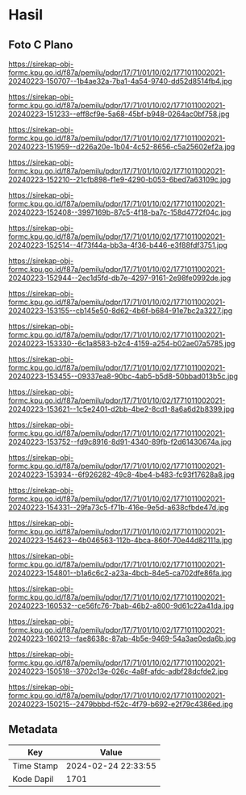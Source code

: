 # Hasil

## Foto C Plano

https://sirekap-obj-formc.kpu.go.id/f87a/pemilu/pdpr/17/71/01/10/02/1771011002021-20240223-150707--1b4ae32a-7ba1-4a54-9740-dd52d8514fb4.jpg

https://sirekap-obj-formc.kpu.go.id/f87a/pemilu/pdpr/17/71/01/10/02/1771011002021-20240223-151233--eff8cf9e-5a68-45bf-b948-0264ac0bf758.jpg

https://sirekap-obj-formc.kpu.go.id/f87a/pemilu/pdpr/17/71/01/10/02/1771011002021-20240223-151959--d226a20e-1b04-4c52-8656-c5a25602ef2a.jpg

https://sirekap-obj-formc.kpu.go.id/f87a/pemilu/pdpr/17/71/01/10/02/1771011002021-20240223-152210--21cfb898-f1e9-4290-b053-6bed7a63109c.jpg

https://sirekap-obj-formc.kpu.go.id/f87a/pemilu/pdpr/17/71/01/10/02/1771011002021-20240223-152408--3997169b-87c5-4f18-ba7c-158d4772f04c.jpg

https://sirekap-obj-formc.kpu.go.id/f87a/pemilu/pdpr/17/71/01/10/02/1771011002021-20240223-152514--4f73f44a-bb3a-4f36-b446-e3f88fdf3751.jpg

https://sirekap-obj-formc.kpu.go.id/f87a/pemilu/pdpr/17/71/01/10/02/1771011002021-20240223-152944--2ec1d5fd-db7e-4297-9161-2e98fe0992de.jpg

https://sirekap-obj-formc.kpu.go.id/f87a/pemilu/pdpr/17/71/01/10/02/1771011002021-20240223-153155--cb145e50-8d62-4b6f-b684-91e7bc2a3227.jpg

https://sirekap-obj-formc.kpu.go.id/f87a/pemilu/pdpr/17/71/01/10/02/1771011002021-20240223-153330--6c1a8583-b2c4-4159-a254-b02ae07a5785.jpg

https://sirekap-obj-formc.kpu.go.id/f87a/pemilu/pdpr/17/71/01/10/02/1771011002021-20240223-153455--09337ea8-90bc-4ab5-b5d8-50bbad013b5c.jpg

https://sirekap-obj-formc.kpu.go.id/f87a/pemilu/pdpr/17/71/01/10/02/1771011002021-20240223-153621--1c5e2401-d2bb-4be2-8cd1-8a6a6d2b8399.jpg

https://sirekap-obj-formc.kpu.go.id/f87a/pemilu/pdpr/17/71/01/10/02/1771011002021-20240223-153752--fd9c8916-8d91-4340-89fb-f2d61430674a.jpg

https://sirekap-obj-formc.kpu.go.id/f87a/pemilu/pdpr/17/71/01/10/02/1771011002021-20240223-153934--6f926282-49c8-4be4-b483-fc93f17628a8.jpg

https://sirekap-obj-formc.kpu.go.id/f87a/pemilu/pdpr/17/71/01/10/02/1771011002021-20240223-154331--29fa73c5-f71b-416e-9e5d-a638cfbde47d.jpg

https://sirekap-obj-formc.kpu.go.id/f87a/pemilu/pdpr/17/71/01/10/02/1771011002021-20240223-154623--4b046563-112b-4bca-860f-70e44d82111a.jpg

https://sirekap-obj-formc.kpu.go.id/f87a/pemilu/pdpr/17/71/01/10/02/1771011002021-20240223-154801--b1a6c6c2-a23a-4bcb-84e5-ca702dfe86fa.jpg

https://sirekap-obj-formc.kpu.go.id/f87a/pemilu/pdpr/17/71/01/10/02/1771011002021-20240223-160532--ce56fc76-7bab-46b2-a800-9d61c22a41da.jpg

https://sirekap-obj-formc.kpu.go.id/f87a/pemilu/pdpr/17/71/01/10/02/1771011002021-20240223-160213--fae8638c-87ab-4b5e-9469-54a3ae0eda6b.jpg

https://sirekap-obj-formc.kpu.go.id/f87a/pemilu/pdpr/17/71/01/10/02/1771011002021-20240223-150518--3702c13e-026c-4a8f-afdc-adbf28dcfde2.jpg

https://sirekap-obj-formc.kpu.go.id/f87a/pemilu/pdpr/17/71/01/10/02/1771011002021-20240223-150215--2479bbbd-f52c-4f79-b692-e2f79c4386ed.jpg


## Metadata

| Key        | Value               |
| ---------- | ------------------- |
| Time Stamp | 2024-02-24 22:33:55 |
| Kode Dapil | 1701                |



